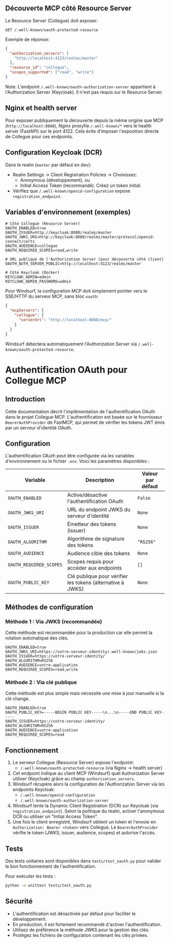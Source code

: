 
## Découverte MCP côté Resource Server

Le Resource Server (Collegue) doit exposer:

```http
GET /.well-known/oauth-protected-resource
```

Exemple de réponse:

```json
{
  "authorization_servers": [
    "http://localhost:4123/realms/master"
  ],
  "resource_id": "collegue",
  "scopes_supported": ["read", "write"]
}
```

Note: L'endpoint `/.well-known/oauth-authorization-server` appartient à
l'Authorization Server (Keycloak). Il n'est pas requis sur le Resource Server.

## Nginx et health server

Pour exposer publiquement la découverte depuis la même origine que MCP
(`http://localhost:8088`), Nginx proxyfie `/.well-known/*` vers le health
server (FastAPI) sur le port 4122. Cela évite d'imposer l'exposition directe
de Collegue pour ces endpoints.

## Configuration Keycloak (DCR)

Dans le realm (`master` par défaut en dev):

- Realm Settings → Client Registration Policies → Choisissez:
  - Anonymous (développement), ou
  - Initial Access Token (recommandé). Créez un token initial.
- Vérifiez que `/.well-known/openid-configuration` expose
  `registration_endpoint`.

## Variables d'environnement (exemples)

```env
# Côté Collegue (Resource Server)
OAUTH_ENABLED=true
OAUTH_ISSUER=http://keycloak:8080/realms/master
OAUTH_JWKS_URI=http://keycloak:8080/realms/master/protocol/openid-connect/certs
OAUTH_AUDIENCE=collegue
OAUTH_REQUIRED_SCOPES=read,write

# URL publique de l'Authorization Server (pour découverte côté client)
OAUTH_AUTH_SERVER_PUBLIC=http://localhost:4123/realms/master

# Côté Keycloak (Docker)
KEYCLOAK_ADMIN=admin
KEYCLOAK_ADMIN_PASSWORD=admin
```

Pour Windsurf, la configuration MCP doit simplement pointer vers le SSE/HTTP
du serveur MCP, sans bloc `oauth`:

```json
{
  "mcpServers": {
    "collegue": {
      "serverUrl": "http://localhost:8088/mcp/"
    }
  }
}
```

Windsurf détectera automatiquement l'Authorization Server via
`/.well-known/oauth-protected-resource`.
# Authentification OAuth pour Collegue MCP

## Introduction

Cette documentation décrit l'implémentation de l'authentification OAuth dans le projet Collegue MCP. L'authentification est basée sur le fournisseur `BearerAuthProvider` de FastMCP, qui permet de vérifier les tokens JWT émis par un serveur d'identité OAuth.

## Configuration

L'authentification OAuth peut être configurée via les variables d'environnement ou le fichier `.env`. Voici les paramètres disponibles :

| Variable | Description | Valeur par défaut |
|----------|-------------|-------------------|
| `OAUTH_ENABLED` | Active/désactive l'authentification OAuth | `False` |
| `OAUTH_JWKS_URI` | URL du endpoint JWKS du serveur d'identité | `None` |
| `OAUTH_ISSUER` | Émetteur des tokens (issuer) | `None` |
| `OAUTH_ALGORITHM` | Algorithme de signature des tokens | `"RS256"` |
| `OAUTH_AUDIENCE` | Audience cible des tokens | `None` |
| `OAUTH_REQUIRED_SCOPES` | Scopes requis pour accéder aux endpoints | `[]` |
| `OAUTH_PUBLIC_KEY` | Clé publique pour vérifier les tokens (alternative à JWKS) | `None` |

## Méthodes de configuration

### Méthode 1 : Via JWKS (recommandée)

Cette méthode est recommandée pour la production car elle permet la rotation automatique des clés.

```env
OAUTH_ENABLED=true
OAUTH_JWKS_URI=https://votre-serveur-identity/.well-known/jwks.json
OAUTH_ISSUER=https://votre-serveur-identity/
OAUTH_ALGORITHM=RS256
OAUTH_AUDIENCE=votre-application
OAUTH_REQUIRED_SCOPES=read,write
```

### Méthode 2 : Via clé publique

Cette méthode est plus simple mais nécessite une mise à jour manuelle si la clé change.

```env
OAUTH_ENABLED=true
OAUTH_PUBLIC_KEY=-----BEGIN PUBLIC KEY-----\n...\n-----END PUBLIC KEY-----
OAUTH_ISSUER=https://votre-serveur-identity/
OAUTH_ALGORITHM=RS256
OAUTH_AUDIENCE=votre-application
OAUTH_REQUIRED_SCOPES=read
```

## Fonctionnement

1. Le serveur Collegue (Resource Server) expose l'endpoint:
   - `/.well-known/oauth-protected-resource` (via Nginx → health server)
2. Cet endpoint indique au client MCP (Windsurf) quel Authorization Server
   utiliser (Keycloak) grâce au champ `authorization_servers`.
3. Windsurf récupère alors la configuration de l'Authorization Server via
   les endpoints Keycloak:
   - `/.well-known/openid-configuration`
   - `/.well-known/oauth-authorization-server`
4. Windsurf tente la Dynamic Client Registration (DCR) sur Keycloak
   (via `registration_endpoint`). Selon la politique du realm, activer
   l'anonymous DCR ou utiliser un "Initial Access Token".
5. Une fois le client enregistré, Windsurf obtient un token et l'envoie
   en `Authorization: Bearer <token>` vers Collegue. Le `BearerAuthProvider`
   vérifie le token (JWKS, issuer, audience, scopes) et autorise l'accès.

## Tests

Des tests unitaires sont disponibles dans `tests/test_oauth.py` pour valider le bon fonctionnement de l'authentification.

Pour exécuter les tests :

```bash
python -m unittest tests/test_oauth.py
```

## Sécurité

- L'authentification est désactivée par défaut pour faciliter le développement.
- En production, il est fortement recommandé d'activer l'authentification.
- Utilisez de préférence la méthode JWKS pour la gestion des clés.
- Protégez les fichiers de configuration contenant les clés privées.
